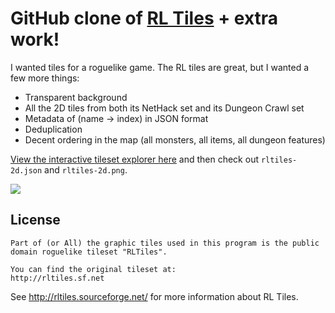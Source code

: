 # GitHub clone of [RL Tiles](http://rltiles.sourceforge.net/) + extra work!

I wanted tiles for a roguelike game. The RL tiles are great, but I wanted a few more things:

- Transparent background
- All the 2D tiles from both its NetHack set and its Dungeon Crawl set
- Metadata of (name → index) in JSON format
- Deduplication
- Decent ordering in the map (all monsters, all items, all dungeon features)

[View the interactive tileset explorer here](http://statico.github.io/rltiles/) and then check out `rltiles-2d.json` and `rltiles-2d.png`.

![](https://raw.githubusercontent.com/statico/rltiles/master/rltiles-2d.png)

## License

    Part of (or All) the graphic tiles used in this program is the public 
    domain roguelike tileset "RLTiles".

    You can find the original tileset at:
    http://rltiles.sf.net

See http://rltiles.sourceforge.net/ for more information about RL Tiles.
